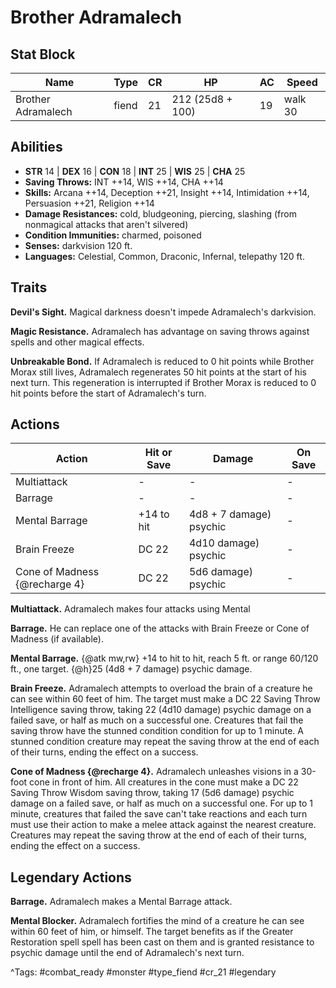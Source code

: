 # Brother Adramalech

## Stat Block

| Name | Type | CR | HP | AC | Speed |
|------|------|----|----|----|-------|
| Brother Adramalech | fiend | 21 | 212 (25d8 + 100) | 19 | walk 30 |

## Abilities

- **STR** 14 | **DEX** 16 | **CON** 18 | **INT** 25 | **WIS** 25 | **CHA** 25
- **Saving Throws:** INT ++14, WIS ++14, CHA ++14  
- **Skills:** Arcana ++14, Deception ++21, Insight ++14, Intimidation ++14, Persuasion ++21, Religion ++14  
- **Damage Resistances:** cold, bludgeoning, piercing, slashing (from nonmagical attacks that aren't silvered)  
- **Condition Immunities:** charmed, poisoned  
- **Senses:** darkvision 120 ft.  
- **Languages:** Celestial, Common, Draconic, Infernal, telepathy 120 ft.

## Traits

**Devil's Sight.** Magical darkness doesn't impede Adramalech's darkvision.

**Magic Resistance.** Adramalech has advantage on saving throws against spells and other magical effects.

**Unbreakable Bond.** If Adramalech is reduced to 0 hit points while Brother Morax still lives, Adramalech regenerates 50 hit points at the start of his next turn. This regeneration is interrupted if Brother Morax is reduced to 0 hit points before the start of Adramalech's turn.


## Actions

| Action | Hit or Save | Damage | On Save |
|--------|--------------|--------|----------|
| Multiattack | - | - | - |
| Barrage | - | - | - |
| Mental Barrage | +14 to hit | 4d8 + 7 damage) psychic | - |
| Brain Freeze | DC 22 | 4d10 damage) psychic | - |
| Cone of Madness {@recharge 4} | DC 22 | 5d6 damage) psychic | - |

**Multiattack.** Adramalech makes four attacks using Mental

**Barrage.** He can replace one of the attacks with Brain Freeze or Cone of Madness (if available).

**Mental Barrage.** {@atk mw,rw} +14 to hit to hit, reach 5 ft. or range 60/120 ft., one target. {@h}25 (4d8 + 7 damage) psychic damage.

**Brain Freeze.** Adramalech attempts to overload the brain of a creature he can see within 60 feet of him. The target must make a DC 22 Saving Throw Intelligence saving throw, taking 22 (4d10 damage) psychic damage on a failed save, or half as much on a successful one. Creatures that fail the saving throw have the stunned condition condition for up to 1 minute. A stunned condition creature may repeat the saving throw at the end of each of their turns, ending the effect on a success.

**Cone of Madness {@recharge 4}.** Adramalech unleashes visions in a 30-foot cone in front of him. All creatures in the cone must make a DC 22 Saving Throw Wisdom saving throw, taking 17 (5d6 damage) psychic damage on a failed save, or half as much on a successful one. For up to 1 minute, creatures that failed the save can't take reactions and each turn must use their action to make a melee attack against the nearest creature. Creatures may repeat the saving throw at the end of each of their turns, ending the effect on a success.

## Legendary Actions

**Barrage.** Adramalech makes a Mental Barrage attack.

**Mental Blocker.** Adramalech fortifies the mind of a creature he can see within 60 feet of him, or himself. The target benefits as if the Greater Restoration spell spell has been cast on them and is granted resistance to psychic damage until the end of Adramalech's next turn.



^Tags: #combat_ready #monster #type_fiend #cr_21 #legendary